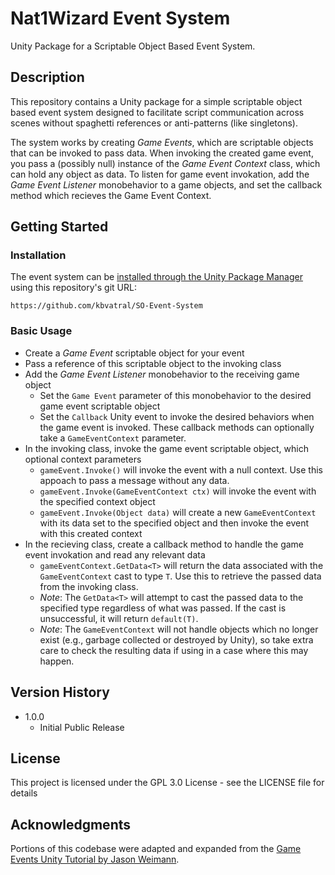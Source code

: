 # Nat1Wizard Event System

Unity Package for a Scriptable Object Based Event System.

## Description

This repository contains a Unity package for a simple scriptable object based event system designed to facilitate script communication across scenes without spaghetti references or anti-patterns (like singletons).

The system works by creating _Game Events_, which are scriptable objects that can be invoked to pass data. 
When invoking the created game event, you pass a (possibly null) instance of the _Game Event Context_ class, which can hold any object as data.
To listen for game event invokation, add the _Game Event Listener_ monobehavior to a game objects, and set the callback method which recieves the Game Event Context.

## Getting Started

### Installation

The event system can be [installed through the Unity Package Manager](https://docs.unity3d.com/Manual/upm-ui-giturl.html) using this repository's git URL:

```https://github.com/kbvatral/SO-Event-System```

### Basic Usage
* Create a _Game Event_ scriptable object for your event
* Pass a reference of this scriptable object to the invoking class
* Add the _Game Event Listener_ monobehavior to the receiving game object
    * Set the `Game Event` parameter of this monobehavior to the desired game event scriptable object
    * Set the `Callback` Unity event to invoke the desired behaviors when the game event is invoked. These callback methods can optionally take a `GameEventContext` parameter.
* In the invoking class, invoke the game event scriptable object, which optional context parameters
    * `gameEvent.Invoke()` will invoke the event with a null context. Use this appoach to pass a message without any data.
    * `gameEvent.Invoke(GameEventContext ctx)` will invoke the event with the specified context object
    * `gameEvent.Invoke(Object data)` will create a new `GameEventContext` with its data set to the specified object and then invoke the event with this created context
* In the recieving class, create a callback method to handle the game event invokation and read any relevant data
    * `gameEventContext.GetData<T>` will return the data associated with the `GameEventContext` cast to type `T`. Use this to retrieve the passed data from the invoking class.
    * _Note_: The `GetData<T>` will attempt to cast the passed data to the specified type regardless of what was passed. If the cast is unsuccessful, it will return `default(T)`.
    * _Note_: The `GameEventContext` will not handle objects which no longer exist (e.g., garbage collected or destroyed by Unity), so take extra care to check the resulting data if using in a case where this may happen.

## Version History

* 1.0.0
    * Initial Public Release

## License

This project is licensed under the GPL 3.0 License - see the LICENSE file for details

## Acknowledgments

Portions of this codebase were adapted and expanded from the [Game Events Unity Tutorial by Jason Weimann](https://www.youtube.com/watch?v=lgA8KirhLEU).